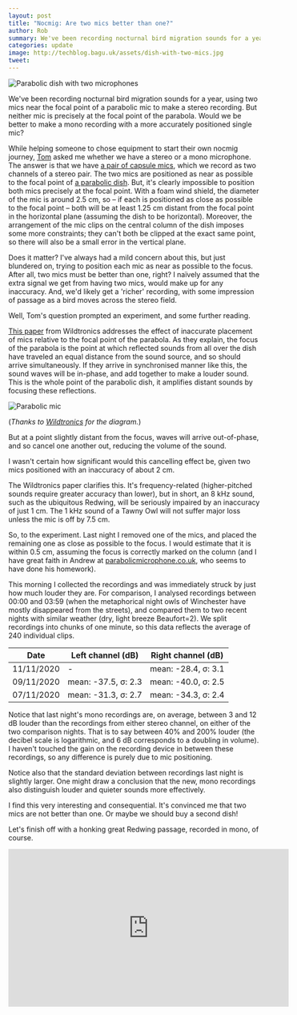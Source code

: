 ```yaml
---
layout: post
title: "Nocmig: Are two mics better than one?"
author: Rob
summary: We've been recording nocturnal bird migration sounds for a year, using two mics near the focal point of a parabolic mic to make a stereo recording. But neither mic is precisely at the focal point of the parabola. Would we be better to make a mono recording with a more accurately positioned single mic?
categories: update
image: http://techblog.bagu.uk/assets/dish-with-two-mics.jpg
tweet: 
---
```

![Parabolic dish with two microphones](http://techblog.bagu.uk/assets/dish-with-two-mics.jpg)

We've been recording nocturnal bird migration sounds for a year, using two mics near the focal point of a parabolic mic to make a stereo recording. But neither mic is precisely at the focal point of the parabola. Would we be better to make a mono recording with a more accurately positioned single mic?

While helping someone to chose equipment to start their own nocmig journey, [Tom](https://twitter.com/tomjbirding) asked me whether we have a stereo or a mono microphone. The answer is that we have [a pair of capsule mics](https://micbooster.com/clippy-microphones/99-xlr-stereo-clippy-em172-microphone.html), which we record as two channels of a stereo pair. The two mics are positioned as near as possible to the focal point of [a parabolic dish](https://parabolicmicrophone.co.uk/). But, it's clearly impossible to position both mics precisely at the focal point. With a foam wind shield, the diameter of the mic is around 2.5 cm, so &ndash; if each is positioned as close as possible to the focal point &ndash; both will be at least 1.25 cm distant from the focal point in the horizontal plane (assuming the dish to be horizontal). Moreover, the arrangement of the mic clips on the central column of the dish imposes some more constraints; they can't both be clipped at the exact same point, so there will also be a small error in the vertical plane.

Does it matter? I've always had a mild concern about this, but just blundered on, trying to position each mic as near as possible to the focus. After all, two mics must be better than one, right? I naïvely assumed that the extra signal we get from having two mics, would make up for any inaccuracy. And, we'd likely get a 'richer' recording, with some impression of passage as a bird moves across the stereo field. 

Well, Tom's question prompted an experiment, and some further reading.

[This paper](https://www.wildtronics.com/parabolicaccuracy.html) from Wildtronics addresses the effect of inaccurate placement of mics relative to the focal point of the parabola. As they explain, the focus of the parabola is the point at which reflected sounds from all over the dish have traveled an equal distance from the sound source, and so should arrive simultaneously. If they arrive in synchronised manner like this, the sound waves will be in-phase, and add together to make a louder sound. This is the whole point of the parabolic dish, it amplifies distant sounds by focusing these reflections.

![Parabolic mic](https://www.wildtronics.com/images/parabolic%20reflector.png)

(*Thanks to [Wildtronics](https://www.wildtronics.com) for the diagram.*)

But at a point slightly distant from the focus, waves will arrive out-of-phase, and so cancel one another out, reducing the volume of the sound.

I wasn't certain how significant would this cancelling effect be, given two mics positioned with an inaccuracy of about 2 cm.

The Wildtronics paper clarifies this. It's frequency-related (higher-pitched sounds require greater accuracy than lower), but in short, an 8  kHz sound, such as the ubiquitous Redwing, will be seriously impaired by an inaccuracy of just 1 cm. The 1  kHz sound of a Tawny Owl will not suffer major loss unless the mic is off by 7.5 cm.

So, to the experiment. Last night I removed one of the mics, and placed the remaining one as close as possible to the focus. I would estimate that it is within 0.5 cm, assuming the focus is correctly marked on the column (and I have great faith in Andrew at [parabolicmicrophone.co.uk](parabolicmicrophone.co.uk), who seems to have done his homework).

This morning I collected the recordings and was immediately struck by just how much louder they are. For comparison, I analysed recordings between 00:00 and 03:59 (when the metaphorical night owls of Winchester have mostly disappeared from the streets), and compared them to two recent nights with similar weather (dry, light breeze Beaufort=2). We split recordings into chunks of one minute, so this data reflects the average of 240 individual clips.

|Date|Left channel (dB)|Right channel (dB)|
|----|---------------|----------------|
|11/11/2020| - | mean: -28.4, &sigma;: 3.1|
|09/11/2020| mean: -37.5, &sigma;: 2.3 |  mean: -40.0, &sigma;: 2.5 |
|07/11/2020| mean: -31.3, &sigma;: 2.7 |  mean: -34.3, &sigma;: 2.4 |

Notice that last night's mono recordings are, on average, between 3 and 12 dB louder than the recordings from either stereo channel, on either of the two comparison nights. That is to say between 40% and 200% louder (the decibel scale is logarithmic, and 6 dB corresponds to a doubling in volume). I haven't touched the gain on the recording device in between these recordings, so any difference is purely due to mic positioning.

Notice also that the standard deviation between recordings last night is slightly larger. One might draw a conclusion that the new, mono recordings also distinguish louder and quieter sounds more effectively.

I find this very interesting and consequential. It's convinced me that two mics are not better than one. Or maybe we should buy a second dish!

Let's finish off with a honking great Redwing passage, recorded in mono, of course.

<iframe width="560" height="315" src="https://www.youtube.com/embed/GbA60fORg7Y" frameborder="0" allow="accelerometer; autoplay; clipboard-write; encrypted-media; gyroscope; picture-in-picture" allowfullscreen></iframe>
